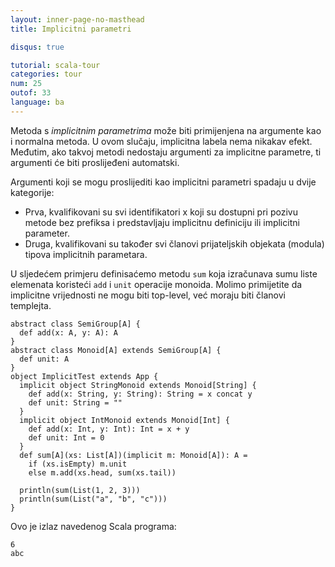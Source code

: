 ```yaml
---
layout: inner-page-no-masthead
title: Implicitni parametri

disqus: true

tutorial: scala-tour
categories: tour
num: 25
outof: 33
language: ba
---
```


Metoda s _implicitnim parametrima_ može biti primijenjena na argumente kao i normalna metoda.
U ovom slučaju, implicitna labela nema nikakav efekt.
Međutim, ako takvoj metodi nedostaju argumenti za implicitne parametre, ti argumenti će biti proslijeđeni automatski.

Argumenti koji se mogu proslijediti kao implicitni parametri spadaju u dvije kategorije:

* Prva, kvalifikovani su svi identifikatori x koji su dostupni pri pozivu metode bez prefiksa i predstavljaju implicitnu definiciju ili implicitni parameter.
* Druga, kvalifikovani su također svi članovi prijateljskih objekata (modula) tipova implicitnih parametara.

U sljedećem primjeru definisaćemo metodu `sum` koja izračunava sumu liste elemenata koristeći `add` i `unit` operacije monoida.
Molimo primijetite da implicitne vrijednosti ne mogu biti top-level, već moraju biti članovi templejta.
 
    abstract class SemiGroup[A] {
      def add(x: A, y: A): A
    }
    abstract class Monoid[A] extends SemiGroup[A] {
      def unit: A
    }
    object ImplicitTest extends App {
      implicit object StringMonoid extends Monoid[String] {
        def add(x: String, y: String): String = x concat y
        def unit: String = ""
      }
      implicit object IntMonoid extends Monoid[Int] {
        def add(x: Int, y: Int): Int = x + y
        def unit: Int = 0
      }
      def sum[A](xs: List[A])(implicit m: Monoid[A]): A =
        if (xs.isEmpty) m.unit
        else m.add(xs.head, sum(xs.tail))

      println(sum(List(1, 2, 3)))
      println(sum(List("a", "b", "c")))
    }

Ovo je izlaz navedenog Scala programa:

    6
    abc
